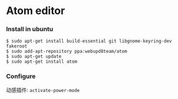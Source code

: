 # Atom editor
### Install in ubuntu 
```
$ sudo apt-get install build-essential git libgnome-keyring-dev fakeroot
$ sudo add-apt-repository ppa:webupd8team/atom
$ sudo apt-get update
$ sudo apt-get install atom
```

### Configure 

动感插件:
 `activate-power-mode`

